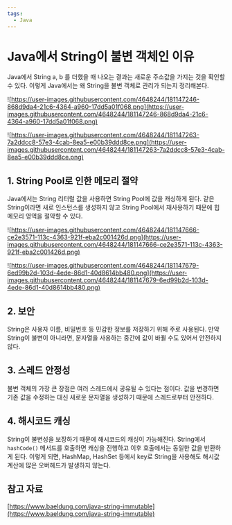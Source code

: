 ```yaml
---
tags:
  - Java
---
```

# Java에서 String이 불변 객체인 이유

Java에서 String a, b 를 더했을 때 나오는 결과는 새로운 주소값을 가지는 것을 확인할 수 있다. 이렇게 Java에서는 왜 String을 불변 객체로 관리가 되는지 정리해본다.

![https://user-images.githubusercontent.com/4648244/181147246-868d9da4-21c6-4364-a960-17dd5a01f068.png](https://user-images.githubusercontent.com/4648244/181147246-868d9da4-21c6-4364-a960-17dd5a01f068.png)

![https://user-images.githubusercontent.com/4648244/181147263-7a2ddcc8-57e3-4cab-8ea5-e00b39ddd8ce.png](https://user-images.githubusercontent.com/4648244/181147263-7a2ddcc8-57e3-4cab-8ea5-e00b39ddd8ce.png)

## 1. String Pool로 인한 메모리 절약

Java에서는 String 리터럴 값을 사용하면 String Pool에 값을 캐싱하게 된다. 같은 String이라면 새로 인스턴스를 생성하지 않고 String Pool에서 재사용하기 때문에 힙 메모리 영역을 절약할 수 있다.

![https://user-images.githubusercontent.com/4648244/181147666-ce2e3571-113c-4363-921f-eba2c001426d.png](https://user-images.githubusercontent.com/4648244/181147666-ce2e3571-113c-4363-921f-eba2c001426d.png)

![https://user-images.githubusercontent.com/4648244/181147679-6ed99b2d-103d-4ede-86d1-40d8614bb480.png](https://user-images.githubusercontent.com/4648244/181147679-6ed99b2d-103d-4ede-86d1-40d8614bb480.png)

## 2. 보안

String은 사용자 이름, 비밀번호 등 민감한 정보를 저장하기 위해 주로 사용된다. 만약 String이 불변이 아니라면, 문자열을 사용하는 중간에 값이 바뀔 수도 있어서 안전하지 않다.

## 3. 스레드 안정성

불변 객체의 가장 큰 장점은 여러 스레드에서 공유될 수 있다는 점이다. 값을 변경하면 기존 값을 수정하는 대신 새로운 문자열을 생성하기 때문에 스레드로부터 안전하다.

## 4. 해시코드 캐싱

String이 불변성을 보장하기 때문에 해시코드의 캐싱이 가능해진다. String에서 `hashCode()` 메서드를 호출하면 캐싱을 진행하고 이후 호출에서는 동일한 값을 반환하게 된다. 이렇게 되면, HashMap, HashSet 등에서 key로 String을 사용해도 해시값 계산에 많은 오버헤드가 발생하지 않는다.

## 참고 자료

[https://www.baeldung.com/java-string-immutable](https://www.baeldung.com/java-string-immutable)
